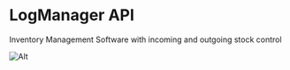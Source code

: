 # LogManager API

Inventory Management Software with incoming and outgoing stock control

![Alt](https://repobeats.axiom.co/api/embed/6bf2f9b7f4466330e53205a337c41b533c457f79.svg "Repobeats analytics image")
